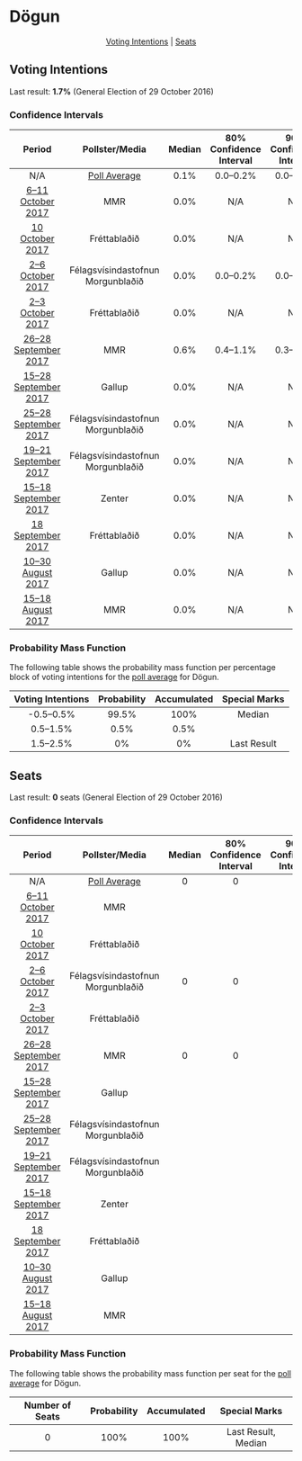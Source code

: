 # Dögun

<p align="center"><a href="#voting-intentions">Voting Intentions</a> | <a href="#seats">Seats</a></p>

## Voting Intentions

Last result: **1.7%** (General Election of 29 October 2016)

### Confidence Intervals

| Period     | Pollster/Media   | Median | 80% Confidence Interval | 90% Confidence Interval | 95% Confidence Interval | 99% Confidence Interval |
|:----------:|:----------------:|:-----------:|:-----------------------:|:-----------------------:|:-----------------------:|:-----------------------:|
| N/A | [Poll Average](average.html) | 0.1% | 0.0–0.2% | 0.0–0.3% | 0.0–0.4% | 0.0–0.6% |
| [6–11 October 2017](2017-10-11-MMR.html) | MMR | 0.0% | N/A | N/A | N/A | N/A |
| [10 October 2017](2017-10-10-Frettabladid.html) | Fréttablaðið | 0.0% | N/A | N/A | N/A | N/A |
| [2–6 October 2017](2017-10-06-Felagsvisindastofnun.html) | Félagsvísindastofnun <br> Morgunblaðið | 0.0% | 0.0–0.2% | 0.0–0.3% | 0.0–0.4% | 0.0–0.6% |
| [2–3 October 2017](2017-10-03-Frettabladid.html) | Fréttablaðið | 0.0% | N/A | N/A | N/A | N/A |
| [26–28 September 2017](2017-09-28-MMR.html) | MMR | 0.6% | 0.4–1.1% | 0.3–1.2% | 0.3–1.3% | 0.2–1.5% |
| [15–28 September 2017](2017-09-28-Gallup.html) | Gallup | 0.0% | N/A | N/A | N/A | N/A |
| [25–28 September 2017](2017-09-28-Felagsvisindastofnun.html) | Félagsvísindastofnun <br> Morgunblaðið | 0.0% | N/A | N/A | N/A | N/A |
| [19–21 September 2017](2017-09-21-Felagsvisindastofnun.html) | Félagsvísindastofnun <br> Morgunblaðið | 0.0% | N/A | N/A | N/A | N/A |
| [15–18 September 2017](2017-09-18-Zenter.html) | Zenter | 0.0% | N/A | N/A | N/A | N/A |
| [18 September 2017](2017-09-18-Frettabladid.html) | Fréttablaðið | 0.0% | N/A | N/A | N/A | N/A |
| [10–30 August 2017](2017-08-30-Gallup.html) | Gallup | 0.0% | N/A | N/A | N/A | N/A |
| [15–18 August 2017](2017-08-18-MMR.html) | MMR | 0.0% | N/A | N/A | N/A | N/A |

### Probability Mass Function

The following table shows the probability mass function per percentage block of voting intentions for the [poll average](average.html) for Dögun.

| Voting Intentions | Probability | Accumulated | Special Marks |
|:-----------------:|:-----------:|:-----------:|:-------------:|
| -0.5–0.5% | 99.5% | 100% | Median |
| 0.5–1.5% | 0.5% | 0.5% |  |
| 1.5–2.5% | 0% | 0% | Last Result |


## Seats

Last result: **0** seats (General Election of 29 October 2016)

### Confidence Intervals

| Period     | Pollster/Media   | Median | 80% Confidence Interval | 90% Confidence Interval | 95% Confidence Interval | 99% Confidence Interval |
|:----------:|:----------------:|:------:|:-----------------------:|:-----------------------:|:-----------------------:|:-----------------------:|
| N/A | [Poll Average](average.html) | 0 | 0 | 0 | 0 | 0 |
| [6–11 October 2017](2017-10-11-MMR.html) | MMR |  |  |  |  |  |
| [10 October 2017](2017-10-10-Frettabladid.html) | Fréttablaðið |  |  |  |  |  |
| [2–6 October 2017](2017-10-06-Felagsvisindastofnun.html) | Félagsvísindastofnun <br> Morgunblaðið | 0 | 0 | 0 | 0 | 0 |
| [2–3 October 2017](2017-10-03-Frettabladid.html) | Fréttablaðið |  |  |  |  |  |
| [26–28 September 2017](2017-09-28-MMR.html) | MMR | 0 | 0 | 0 | 0 | 0 |
| [15–28 September 2017](2017-09-28-Gallup.html) | Gallup |  |  |  |  |  |
| [25–28 September 2017](2017-09-28-Felagsvisindastofnun.html) | Félagsvísindastofnun <br> Morgunblaðið |  |  |  |  |  |
| [19–21 September 2017](2017-09-21-Felagsvisindastofnun.html) | Félagsvísindastofnun <br> Morgunblaðið |  |  |  |  |  |
| [15–18 September 2017](2017-09-18-Zenter.html) | Zenter |  |  |  |  |  |
| [18 September 2017](2017-09-18-Frettabladid.html) | Fréttablaðið |  |  |  |  |  |
| [10–30 August 2017](2017-08-30-Gallup.html) | Gallup |  |  |  |  |  |
| [15–18 August 2017](2017-08-18-MMR.html) | MMR |  |  |  |  |  |

### Probability Mass Function

The following table shows the probability mass function per seat for the [poll average](average.html) for Dögun.

| Number of Seats | Probability | Accumulated | Special Marks |
|:---------------:|:-----------:|:-----------:|:-------------:|
| 0 | 100% | 100% | Last Result, Median |


